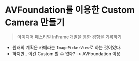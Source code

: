 # AVFoundation를 이용한 Custom Camera 만들기

> 아이디어 페스티벌 InFrame 개발을 통한 경험을 기록하기

- 원래의 계획은 카메라는 `ImagePickerView`로 하는 것이었다.
- 하지만.. 이건 Custom 할 수 없다? -> AVFoundation 이용